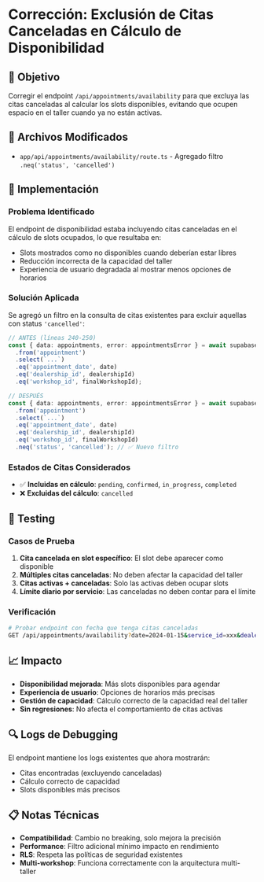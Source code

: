 # Corrección: Exclusión de Citas Canceladas en Cálculo de Disponibilidad

## 🎯 Objetivo
Corregir el endpoint `/api/appointments/availability` para que excluya las citas canceladas al calcular los slots disponibles, evitando que ocupen espacio en el taller cuando ya no están activas.

## 📁 Archivos Modificados
- `app/api/appointments/availability/route.ts` - Agregado filtro `.neq('status', 'cancelled')`

## 🚀 Implementación

### Problema Identificado
El endpoint de disponibilidad estaba incluyendo citas canceladas en el cálculo de slots ocupados, lo que resultaba en:
- Slots mostrados como no disponibles cuando deberían estar libres
- Reducción incorrecta de la capacidad del taller
- Experiencia de usuario degradada al mostrar menos opciones de horarios

### Solución Aplicada
Se agregó un filtro en la consulta de citas existentes para excluir aquellas con status `'cancelled'`:

```typescript
// ANTES (líneas 240-250)
const { data: appointments, error: appointmentsError } = await supabase
  .from('appointment')
  .select(`...`)
  .eq('appointment_date', date)
  .eq('dealership_id', dealershipId)
  .eq('workshop_id', finalWorkshopId);

// DESPUÉS
const { data: appointments, error: appointmentsError } = await supabase
  .from('appointment')
  .select(`...`)
  .eq('appointment_date', date)
  .eq('dealership_id', dealershipId)
  .eq('workshop_id', finalWorkshopId)
  .neq('status', 'cancelled'); // ✅ Nuevo filtro
```

### Estados de Citas Considerados
- ✅ **Incluidas en cálculo**: `pending`, `confirmed`, `in_progress`, `completed`
- ❌ **Excluidas del cálculo**: `cancelled`

## 🧪 Testing

### Casos de Prueba
1. **Cita cancelada en slot específico**: El slot debe aparecer como disponible
2. **Múltiples citas canceladas**: No deben afectar la capacidad del taller
3. **Citas activas + canceladas**: Solo las activas deben ocupar slots
4. **Límite diario por servicio**: Las canceladas no deben contar para el límite

### Verificación
```bash
# Probar endpoint con fecha que tenga citas canceladas
GET /api/appointments/availability?date=2024-01-15&service_id=xxx&dealership_id=xxx
```

## 📈 Impacto
- **Disponibilidad mejorada**: Más slots disponibles para agendar
- **Experiencia de usuario**: Opciones de horarios más precisas
- **Gestión de capacidad**: Cálculo correcto de la capacidad real del taller
- **Sin regresiones**: No afecta el comportamiento de citas activas

## 🔍 Logs de Debugging
El endpoint mantiene los logs existentes que ahora mostrarán:
- Citas encontradas (excluyendo canceladas)
- Cálculo correcto de capacidad
- Slots disponibles más precisos

## 📋 Notas Técnicas
- **Compatibilidad**: Cambio no breaking, solo mejora la precisión
- **Performance**: Filtro adicional mínimo impacto en rendimiento
- **RLS**: Respeta las políticas de seguridad existentes
- **Multi-workshop**: Funciona correctamente con la arquitectura multi-taller 